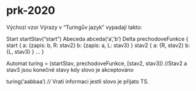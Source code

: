 # prk-2020

Výchozí vzor
Výrazy v “Turingův  jazyk” vypadají takto: 

Start startStav(“start”)
Abeceda abceda(‘a’,’b’)
Delta prechodoveFunkce {
	start {
	   a: {zapis: b, R: stav2}
	   b: {zapis: a, L: stav3}
}
stav2 {
  a: {R, stav2}
  b: {L, stav3}
}
...
}

Automat turing = (startStav, prechodoveFunkce, [stav2, stav3]) //Stav2 a stav3 jsou konečné stavy kdy slovo je akceptováno

turing(‘aabbaa’) // Vrati informaci jestli slovo je přijato TS.
